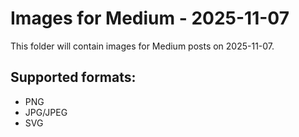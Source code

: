 # Images for Medium - 2025-11-07

This folder will contain images for Medium posts on 2025-11-07.

## Supported formats:
- PNG
- JPG/JPEG
- SVG
